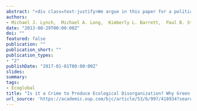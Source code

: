 ```yaml
---
abstract: "<div class=text-justify>We argue in this paper for a political economic approach to the study of global ecological crimes. Green criminological studies often employ case study approaches which help explain a particular green crime; however, these studies lack a coherent theoretical basis. Based on ecological Marxism and treadmill of production approaches, we outline a theoretical approach for green criminology that focuses on crimes of ecological disorganization—that is, green harms that are the result of organizing the productive forces of the economy in a manner that is consistent with capitalism. We conclude that, to truly understand and remedy green harms, a focus on political economy is necessary.</div>"
authors:
- Michael J. Lynch,  Michael A. Long,  Kimberly L. Barrett,  Paul B. Stretesky.
date: "2013-08-29T00:00:00Z"
doi: ""
featured: false
publication: ""
publication_short: ""
publication_types:
- "2"
publishDate: "2017-01-01T00:00:00Z"
slides:
summary:
tags:
- Ecoglobal
title: "Is it a Crime to Produce Ecological Disorganization? Why Green Criminology and Political Economy Matter in the Analysis of Global Ecological Harms"
url_source: 'https://academic.oup.com/bjc/article/53/6/997/418934?searchresult=1'
---
```



